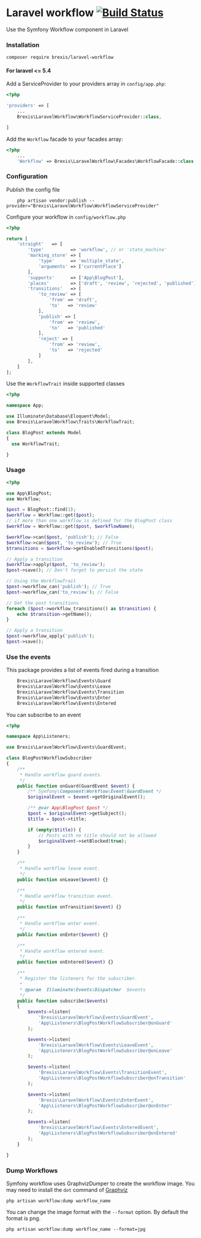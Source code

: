 # Laravel workflow [![Build Status](https://travis-ci.org/brexis/laravel-workflow.svg?branch=1.1.2)](https://travis-ci.org/brexis/laravel-workflow)

Use the Symfony Workflow component in Laravel

### Installation

    composer require brexis/laravel-workflow

#### For laravel <= 5.4

Add a ServiceProvider to your providers array in `config/app.php`:

```php
<?php

'providers' => [
    ...
    Brexis\LaravelWorkflow\WorkflowServiceProvider::class,

]
```

Add the `Workflow` facade to your facades array:

```php
<?php
    ...
    'Workflow' => Brexis\LaravelWorkflow\Facades\WorkflowFacade::class,
```

### Configuration

Publish the config file

```
    php artisan vendor:publish --provider="Brexis\LaravelWorkflow\WorkflowServiceProvider"
```

Configure your workflow in `config/workflow.php`

```php
<?php

return [
    'straight'   => [
        'type'          => 'workflow', // or 'state_machine'
        'marking_store' => [
            'type'      => 'multiple_state',
            'arguments' => ['currentPlace']
        ],
        'supports'      => ['App\BlogPost'],
        'places'        => ['draft', 'review', 'rejected', 'published'],
        'transitions'   => [
            'to_review' => [
                'from' => 'draft',
                'to'   => 'review'
            ],
            'publish' => [
                'from' => 'review',
                'to'   => 'published'
            ],
            'reject' => [
                'from' => 'review',
                'to'   => 'rejected'
            ]
        ],
    ]
];
```

Use the `WorkflowTrait` inside supported classes

```php
<?php

namespace App;

use Illuminate\Database\Eloquent\Model;
use Brexis\LaravelWorkflow\Traits\WorkflowTrait;

class BlogPost extends Model
{
  use WorkflowTrait;

}
```
### Usage

```php
<?php

use App\BlogPost;
use Workflow;

$post = BlogPost::find(1);
$workflow = Workflow::get($post);
// if more than one workflow is defined for the BlogPost class
$workflow = Workflow::get($post, $workflowName);

$workflow->can($post, 'publish'); // False
$workflow->can($post, 'to_review'); // True
$transitions = $workflow->getEnabledTransitions($post);

// Apply a transition
$workflow->apply($post, 'to_review');
$post->save(); // Don't forget to persist the state

// Using the WorkflowTrait
$post->workflow_can('publish'); // True
$post->workflow_can('to_review'); // False

// Get the post transitions
foreach ($post->workflow_transitions() as $transition) {
    echo $transition->getName();
}

// Apply a transition
$post->workflow_apply('publish');
$post->save();
```

### Use the events
This package provides a list of events fired during a transition

```php
    Brexis\LaravelWorkflow\Events\Guard
    Brexis\LaravelWorkflow\Events\Leave
    Brexis\LaravelWorkflow\Events\Transition
    Brexis\LaravelWorkflow\Events\Enter
    Brexis\LaravelWorkflow\Events\Entered
```

You can subscribe to an event

```php
<?php

namespace App\Listeners;

use Brexis\LaravelWorkflow\Events\GuardEvent;

class BlogPostWorkflowSubscriber
{
    /**
     * Handle workflow guard events.
     */
    public function onGuard(GuardEvent $event) {
        /** Symfony\Component\Workflow\Event\GuardEvent */
        $originalEvent = $event->getOriginalEvent();

        /** @var App\BlogPost $post */
        $post = $originalEvent->getSubject();
        $title = $post->title;

        if (empty($title)) {
            // Posts with no title should not be allowed
            $originalEvent->setBlocked(true);
        }
    }

    /**
     * Handle workflow leave event.
     */
    public function onLeave($event) {}

    /**
     * Handle workflow transition event.
     */
    public function onTransition($event) {}

    /**
     * Handle workflow enter event.
     */
    public function onEnter($event) {}

    /**
     * Handle workflow entered event.
     */
    public function onEntered($event) {}

    /**
     * Register the listeners for the subscriber.
     *
     * @param  Illuminate\Events\Dispatcher  $events
     */
    public function subscribe($events)
    {
        $events->listen(
            'Brexis\LaravelWorkflow\Events\GuardEvent',
            'App\Listeners\BlogPostWorkflowSubscriber@onGuard'
        );

        $events->listen(
            'Brexis\LaravelWorkflow\Events\LeaveEvent',
            'App\Listeners\BlogPostWorkflowSubscriber@onLeave'
        );

        $events->listen(
            'Brexis\LaravelWorkflow\Events\TransitionEvent',
            'App\Listeners\BlogPostWorkflowSubscriber@onTransition'
        );

        $events->listen(
            'Brexis\LaravelWorkflow\Events\EnterEvent',
            'App\Listeners\BlogPostWorkflowSubscriber@onEnter'
        );

        $events->listen(
            'Brexis\LaravelWorkflow\Events\EnteredEvent',
            'App\Listeners\BlogPostWorkflowSubscriber@onEntered'
        );
    }

}
```

### Dump Workflows
Symfony workflow uses GraphvizDumper to create the workflow image. You may need to install the `dot` command of [Graphviz](http://www.graphviz.org/)

    php artisan workflow:dump workflow_name

You can change the image format with the `--format` option. By default the format is png.

    php artisan workflow:dump workflow_name --format=jpg
